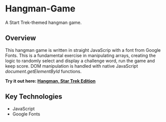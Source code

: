 # Hangman-Game
A Start Trek-themed hangman game.

## Overview
This hangman game is written in straight JavaScrip with a font from Google Fonts. This is a fundamental exercise in manipulating arrays, creating the logic to randomly select and display a challenge word, run the game and keep score. DOM manipulation is handled with native JavaScript *document.getElementById* functions.

**Try it out here: [Hangman, Star Trek Edition](https://rgerboth.github.io/Hangman-Game/ "Title")**

## Key Technologies
* JavaScript
* Google Fonts
